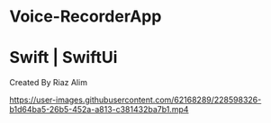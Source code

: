 # Voice-RecorderApp

# Swift | SwiftUi

Created By Riaz Alim

https://user-images.githubusercontent.com/62168289/228598326-b1d64ba5-26b5-452a-a813-c381432ba7b1.mp4
